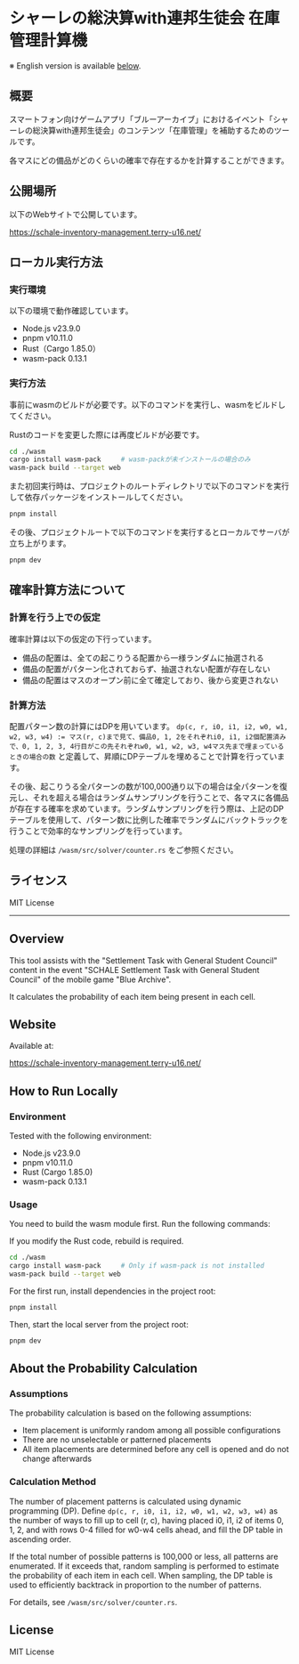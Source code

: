 # シャーレの総決算with連邦生徒会 在庫管理計算機

※ English version is available [below](#overview).

## 概要

スマートフォン向けゲームアプリ「ブルーアーカイブ」におけるイベント「シャーレの総決算with連邦生徒会」のコンテンツ「在庫管理」を補助するためのツールです。

各マスにどの備品がどのくらいの確率で存在するかを計算することができます。

## 公開場所

以下のWebサイトで公開しています。

https://schale-inventory-management.terry-u16.net/

## ローカル実行方法

### 実行環境

以下の環境で動作確認しています。

- Node.js v23.9.0
- pnpm v10.11.0
- Rust（Cargo 1.85.0）
- wasm-pack 0.13.1

### 実行方法

事前にwasmのビルドが必要です。以下のコマンドを実行し、wasmをビルドしてください。

Rustのコードを変更した際には再度ビルドが必要です。

```sh
cd ./wasm
cargo install wasm-pack     # wasm-packが未インストールの場合のみ
wasm-pack build --target web
```

また初回実行時は、プロジェクトのルートディレクトリで以下のコマンドを実行して依存パッケージをインストールしてください。

```sh
pnpm install
```

その後、プロジェクトルートで以下のコマンドを実行するとローカルでサーバが立ち上がります。

```sh
pnpm dev
```

## 確率計算方法について

### 計算を行う上での仮定

確率計算は以下の仮定の下行っています。

- 備品の配置は、全ての起こりうる配置から一様ランダムに抽選される
- 備品の配置がパターン化されておらず、抽選されない配置が存在しない
- 備品の配置はマスのオープン前に全て確定しており、後から変更されない

### 計算方法

配置パターン数の計算にはDPを用いています。 `dp(c, r, i0, i1, i2, w0, w1, w2, w3, w4) := マス(r, c)まで見て、備品0, 1, 2をそれぞれi0, i1, i2個配置済みで、0, 1, 2, 3, 4行目がこの先それぞれw0, w1, w2, w3, w4マス先まで埋まっているときの場合の数` と定義して、昇順にDPテーブルを埋めることで計算を行っています。

その後、起こりうる全パターンの数が100,000通り以下の場合は全パターンを復元し、それを超える場合はランダムサンプリングを行うことで、各マスに各備品が存在する確率を求めています。ランダムサンプリングを行う際は、上記のDPテーブルを使用して、パターン数に比例した確率でランダムにバックトラックを行うことで効率的なサンプリングを行っています。

処理の詳細は `/wasm/src/solver/counter.rs` をご参照ください。

## ライセンス

MIT License

---

## Overview

This tool assists with the "Settlement Task with General Student Council" content in the event "SCHALE Settlement Task with General Student Council" of the mobile game "Blue Archive".

It calculates the probability of each item being present in each cell.

## Website

Available at:

https://schale-inventory-management.terry-u16.net/

## How to Run Locally

### Environment

Tested with the following environment:

- Node.js v23.9.0
- pnpm v10.11.0
- Rust (Cargo 1.85.0)
- wasm-pack 0.13.1

### Usage

You need to build the wasm module first. Run the following commands:

If you modify the Rust code, rebuild is required.

```sh
cd ./wasm
cargo install wasm-pack     # Only if wasm-pack is not installed
wasm-pack build --target web
```

For the first run, install dependencies in the project root:

```sh
pnpm install
```

Then, start the local server from the project root:

```sh
pnpm dev
```

## About the Probability Calculation

### Assumptions

The probability calculation is based on the following assumptions:

- Item placement is uniformly random among all possible configurations
- There are no unselectable or patterned placements
- All item placements are determined before any cell is opened and do not change afterwards

### Calculation Method

The number of placement patterns is calculated using dynamic programming (DP). Define `dp(c, r, i0, i1, i2, w0, w1, w2, w3, w4)` as the number of ways to fill up to cell (r, c), having placed i0, i1, i2 of items 0, 1, 2, and with rows 0-4 filled for w0-w4 cells ahead, and fill the DP table in ascending order.

If the total number of possible patterns is 100,000 or less, all patterns are enumerated. If it exceeds that, random sampling is performed to estimate the probability of each item in each cell. When sampling, the DP table is used to efficiently backtrack in proportion to the number of patterns.

For details, see `/wasm/src/solver/counter.rs`.

## License

MIT License
